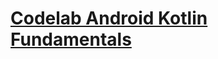 # <a targe="_blank" href="https://developer.android.com/codelabs/kotlin-android-training-welcome?index=..%2F..android-kotlin-fundamentals#0">Codelab Android Kotlin Fundamentals</a>


